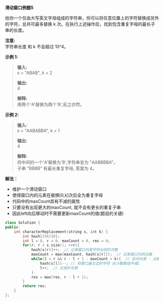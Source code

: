 **滑动窗口例题5**

给你一个仅由大写英文字母组成的字符串，你可以将任意位置上的字符替换成另外的字符，总共可最多替换 k 次。在执行上述操作后，找到包含重复字母的最长子串的长度。

**注意:**  
字符串长度 和 k 不会超过 10^4。

**示例 1:**

> **输入:**  
> s = "ABAB", k = 2  
>   
> **输出:**  
> 4  
>   
> **解释:**  
> 用两个'A'替换为两个'B',反之亦然。  

**示例 2:**  

> **输入:**  
> s = "AABABBA", k = 1  
> 
> **输出:**  
> 4  
>   
> **解释:**  
> 将中间的一个'A'替换为'B',字符串变为 "AABBBBA"。  
> 子串 "BBBB" 有最长重复字母, 答案为 4。  

**解法：**  

- 维护一个滑动窗口  
- 使得窗口内的元素在替换[0,k]次后全为重复字母  
- 代码中的maxCount具有不减的属性  
- 只要没有出现更大的maxCount, 就不会有更长的重复子串  
- 因此left向后移动时不需要更新maxCount的值(题目的关键)  
```cpp
class Solution {
public:
    int characterReplacement(string s, int k) {
        int hash[256]{0};
        int l = 0, r = 0, maxCount = 0, res = 0;
        for(r; r < s.size(); ++r){
            hash[s[r]]++;  // 记录窗口内某字符出现的次数
            maxCount = max(maxCount, hash[s[r]]);  // 记录窗口内的众数
            while(l < r && r - l + 1 - maxCount > k){  // 区间长度 - 众数 应该小于等于k
                hash[s[l]]--; // 将窗口最左边的字符 在计数数组中减1
                l++;  // 左指针右移
            }
            res = max(res, r - l + 1);
        }
        return res;
    }
};
```
